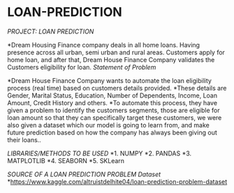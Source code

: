# LOAN-PREDICTION
*PROJECT: LOAN PREDICTION*

*Dream Housing Finance company deals in all home loans. Having presence across all urban, semi urban and rural areas. Customers apply for home loan, and after that, Dream House Finance Company validates the Customers eligibility for loan.
*Statement of Problem*

*Dream House Finance Company wants to automate the loan eligibility process (real time) based on customers details provided. 
*These details are Gender, Marital Status, Education, Number of Dependents, Income, Loan Amount, Credit History and others. 
*To automate this process, they have given a problem to identify the customers segments, those are eligible for loan amount so that they can specifically target these customers, we were also given a dataset which our model is going to learn from, and make future prediction based on how the company has always been giving out their loans.. 


*LIBRARIES/METHODS TO BE USED*
*1. NUMPY
*2. PANDAS
*3. MATPLOTLIB
*4. SEABORN
*5. SKLearn

*SOURCE OF A LOAN PREDICTION PROBLEM Dataset*
*https://www.kaggle.com/altruistdelhite04/loan-prediction-problem-dataset
